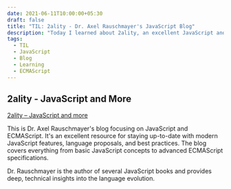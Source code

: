 ```yaml
---
date: 2021-06-11T10:00:00+05:30
draft: false
title: "TIL: 2ality - Dr. Axel Rauschmayer's JavaScript Blog"
description: "Today I learned about 2ality, an excellent JavaScript and ECMAScript blog by Dr. Axel Rauschmayer covering modern JavaScript features and best practices."
tags:
  - TIL
  - JavaScript
  - Blog
  - Learning
  - ECMAScript
---
```


## 2ality - JavaScript and More

[2ality – JavaScript and more](https://2ality.com/)

This is Dr. Axel Rauschmayer's blog focusing on JavaScript and ECMAScript. It's an excellent resource for staying up-to-date with modern JavaScript features, language proposals, and best practices. The blog covers everything from basic JavaScript concepts to advanced ECMAScript specifications.

Dr. Rauschmayer is the author of several JavaScript books and provides deep, technical insights into the language evolution.